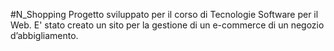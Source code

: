 #N_Shopping
Progetto sviluppato per il corso di Tecnologie Software per il Web. E' stato creato un sito per la gestione di un e-commerce di un negozio d’abbigliamento.

